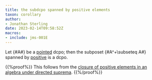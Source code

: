 ```yaml
---
title: the subdcpo spanned by positive elements
taxon: corollary
author:
- Jonathan Sterling
date: 2023-02-14T09:58:52Z
macros: 
- include: jms-001E
---
```


Let {#A#} be a [pointed](jms-001S) dcpo; then the subposet {#A^+\subseteq A#} spanned by [positive](jms-001M) is a dcpo.

{{%proof%}}
This follows from the [closure of positive elements in an algebra under directed suprema](jms-001O).
{{%/proof%}}
